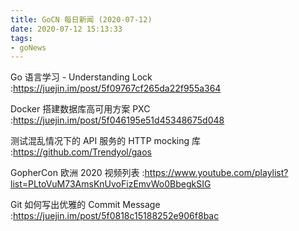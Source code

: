 ```yaml
---
title: GoCN 每日新闻 (2020-07-12)
date: 2020-07-12 15:13:33
tags:
- goNews
---
```

Go 语言学习 - Understanding Lock :https://juejin.im/post/5f09767cf265da22f955a364

Docker 搭建数据库高可用方案 PXC :https://juejin.im/post/5f046195e51d45348675d048

测试混乱情况下的 API 服务的 HTTP mocking 库 :https://github.com/Trendyol/gaos

GopherCon 欧洲 2020 视频列表 :https://www.youtube.com/playlist?list=PLtoVuM73AmsKnUvoFizEmvWo0BbegkSIG

Git 如何写出优雅的 Commit Message :https://juejin.im/post/5f0818c15188252e906f8bac

